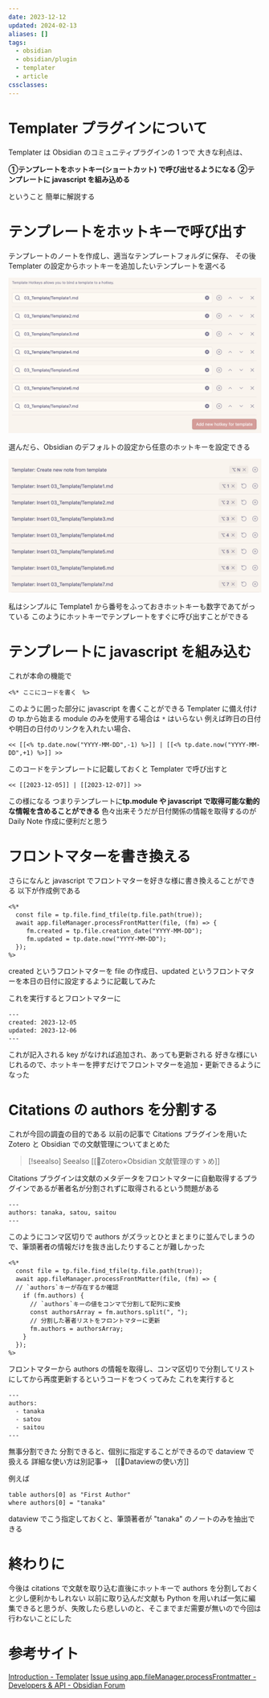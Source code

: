 ```yaml
---
date: 2023-12-12
updated: 2024-02-13
aliases: []
tags:
  - obsidian
  - obsidian/plugin
  - templater
  - article
cssclasses: 
---
```


# Templater プラグインについて

Templater は Obsidian のコミュニティプラグインの 1 つで
大きな利点は、

**①テンプレートをホットキー(ショートカット) で呼び出せるようになる**
**②テンプレートに javascript を組み込める**

ということ
簡単に解説する

# テンプレートをホットキーで呼び出す

テンプレートのノートを作成し、適当なテンプレートフォルダに保存、
その後 Templater の設定からホットキーを追加したいテンプレートを選べる

![Pasted image 20231206080931.png](Pasted%20image%2020231206080931.png)

選んだら、Obsidian のデフォルトの設定から任意のホットキーを設定できる

![Pasted image 20231206081504.png](Pasted%20image%2020231206081504.png)

私はシンプルに Template1 から番号をふっておきホットキーも数字であてがっている
このようにホットキーでテンプレートをすぐに呼び出すことができる

# テンプレートに javascript を組み込む

これが本命の機能で

```
<%* ここにコードを書く　%>
```

このように囲った部分に javascript を書くことができる
Templater に備え付けの tp.から始まる module のみを使用する場合は `*` はいらない
例えば昨日の日付や明日の日付のリンクを入れたい場合、

```
<< [[<% tp.date.now("YYYY-MM-DD",-1) %>]] | [[<% tp.date.now("YYYY-MM-DD",+1) %>]] >>
```

このコードをテンプレートに記載しておくと Templater で呼び出すと

```
<< [[2023-12-05]] | [[2023-12-07]] >>
```

この様になる
つまりテンプレートに**tp.module や javascript で取得可能な動的な情報を含めることができる**
色々出来そうだが日付関係の情報を取得するのが Daily Note 作成に便利だと思う

# フロントマターを書き換える

さらになんと javascript でフロントマターを好きな様に書き換えることができる
以下が作成例である

```
<%*
  const file = tp.file.find_tfile(tp.file.path(true));
  await app.fileManager.processFrontMatter(file, (fm) => {
	 fm.created = tp.file.creation_date("YYYY-MM-DD");
	 fm.updated = tp.date.now("YYYY-MM-DD");
  });
%>
```

created というフロントマターを file の作成日、updated というフロントマターを本日の日付に設定するように記載してみた

これを実行するとフロントマターに

```
---
created: 2023-12-05
updated: 2023-12-06
---
```

これが記入される
key がなければ追加され、あっても更新される
好きな様にいじれるので、ホットキーを押すだけでフロントマターを追加・更新できるようになった

# Citations の authors を分割する

これが今回の調査の目的である
以前の記事で Citations プラグインを用いた Zotero と Obsidian での文献管理についてまとめた

> [!seealso] Seealso
> [[📘Zotero×Obsidian 文献管理のすゝめ]]

Citations プラグインは文献のメタデータをフロントマターに自動取得するプラグインであるが著者名が分割されずに取得されるという問題がある

```
---
authors: tanaka, satou, saitou
---
```

このようにコンマ区切りで authors がズラッとひとまとまりに並んでしまうので、筆頭著者の情報だけを抜き出したりすることが難しかった

```
<%*
  const file = tp.file.find_tfile(tp.file.path(true));
  await app.fileManager.processFrontMatter(file, (fm) => {
  // `authors`キーが存在するか確認
    if (fm.authors) {
      // `authors`キーの値をコンマで分割して配列に変換
      const authorsArray = fm.authors.split(", ");
      // 分割した著者リストをフロントマターに更新
      fm.authors = authorsArray;
    }
  });
%>
```

フロントマターから authors の情報を取得し、コンマ区切りで分割してリストにしてから再度更新するというコードをつくってみた
これを実行すると

```
---
authors:
  - tanaka
  - satou
  - saitou
---
```

無事分割できた
分割できると、個別に指定することができるので dataview で扱える
詳細な使い方は別記事→　[[📘Dataviewの使い方]]

例えば

```
table authors[0] as "First Author"
where authors[0] = "tanaka" 
```

dataview でこう指定しておくと、筆頭著者が "tanaka" のノートのみを抽出できる

# 終わりに

今後は citations で文献を取り込む直後にホットキーで authors を分割しておくと少し便利かもしれない
以前に取り込んだ文献も Python を用いれば一気に編集できると思うが、失敗したら悲しいのと、そこまでまだ需要が無いので今回は行わないことにした

# 参考サイト

[Introduction - Templater](https://silentvoid13.github.io/Templater/introduction.html)
[Issue using app.fileManager.processFrontmatter - Developers & API - Obsidian Forum](https://forum.obsidian.md/t/issue-using-app-filemanager-processfrontmatter/51233/6)
